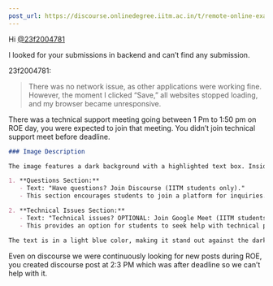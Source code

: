 ```yaml
---
post_url: https://discourse.onlinedegree.iitm.ac.in/t/remote-online-exam-tds-jan-2025/168832/83
---
```

Hi [@23f2004781](/u/23f2004781)

I looked for your submissions in backend and can’t find any submission.

 23f2004781:

> There was no network issue, as other applications were working fine. However, the moment I clicked “Save,” all websites stopped loading, and my browser became unresponsive.

There was a technical support meeting going between 1 Pm to 1:50 pm on ROE day, you were expected to join that meeting. You didn’t join technical support meet before deadline.

```markdown
### Image Description

The image features a dark background with a highlighted text box. Inside the box, there are two main pieces of information presented in a friendly format:

1. **Questions Section:**
   - Text: "Have questions? Join Discourse (IITM students only)."
   - This section encourages students to join a platform for inquiries.

2. **Technical Issues Section:**
   - Text: "Technical issues? OPTIONAL: Join Google Meet (IITM students only)."
   - This provides an option for students to seek help with technical problems via another platform.

The text is in a light blue color, making it stand out against the darker background.
```

Even on discourse we were continuously looking for new posts during ROE, you created discourse post at 2:3 PM which was after deadline so we can’t help with it.